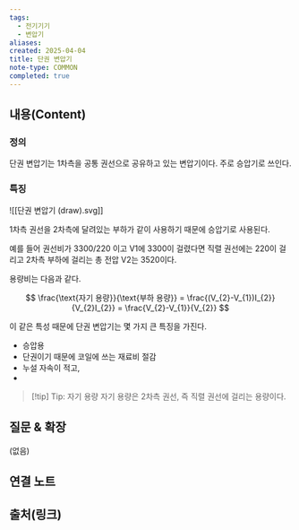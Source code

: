 ```yaml
---
tags:
  - 전기기기
  - 변압기
aliases: 
created: 2025-04-04
title: 단권 변압기
note-type: COMMON
completed: true
---
```


## 내용(Content)

### 정의

단권 변압기는 1차측을 공통 권선으로 공유하고 있는 변압기이다. 주로 승압기로 쓰인다.

### 특징

![[단권 변압기 (draw).svg]]


1차측 권선을 2차측에 달려있는 부하가 같이 사용하기 때문에 승압기로 사용된다.

예를 들어 권선비가 3300/220 이고 V1에 3300이 걸렸다면 직렬 권선에는 220이 걸리고 2차측 부하에 걸리는 총 전압 V2는 3520이다.

용량비는 다음과 같다.

$$
\frac{\text{자기 용량}}{\text{부하 용량}} = \frac{(V_{2}-V_{1})I_{2}}{V_{2}I_{2}} = \frac{V_{2}-V_{1}}{V_{2}}
$$

이 같은 특성 때문에 단권 변압기는 몇 가지 큰 특징을 가진다.

- 승압용
- 단권이기 때문에 코일에 쓰는 재료비 절감
- 누설 자속이 적고, 
- 
>[!tip] Tip: 자기 용량
>자기 용량은 2차측 권선, 즉 직렬 권선에 걸리는 용량이다.

## 질문 & 확장

(없음)

## 연결 노트

## 출처(링크)

